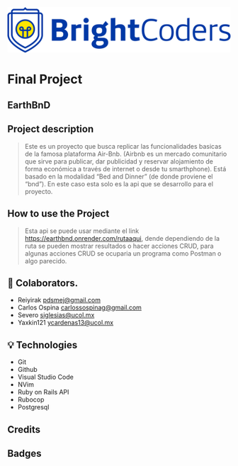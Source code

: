 ![BrightCoders Logo](img/logo.png)

# Final Project

## EarthBnD

## Project description

> Este es un proyecto que busca replicar las funcionalidades basicas de la famosa plataforma Air-Bnb. (Airbnb es un mercado comunitario que sirve para publicar, dar publicidad y reservar alojamiento de forma económica a través de internet o desde tu smarthphone). Está basado en la modalidad “Bed and Dinner” (de donde proviene el “bnd”). En este caso esta solo es la api que se desarrollo para el proyecto.

## How to use the Project
> Esta api se puede usar mediante el link https://earthbnd.onrender.com/rutaaqui, dende dependiendo de la ruta se pueden mostrar resultados o hacer acciones CRUD, para algunas acciones CRUD se ocuparia un programa como Postman o algo parecido. 

## 🤝 Colaborators.
  - Reiyirak <pdsmej@gmail.com>
  - Carlos Ospina <carlossospinag@gmail.com>
  - Severo <siglesias@ucol.mx>
  - Yaxkin121 <ycardenas13@ucol.mx>

## 💡 Technologies
- Git
- Github
- Visual Studio Code
- NVim
- Ruby on Rails API
- Rubocop
- Postgresql

## Credits

## Badges
